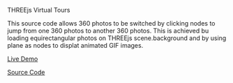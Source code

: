 THREEjs Virtual Tours

This source code allows 360 photos to be switched by clicking nodes to jump from one 360 photos to another 360 photos. This is achieved bu loading equirectangular photos on THREEjs scene.background and by using plane as nodes to displat animated GIF images.

[Live Demo](https://realtours.web.app/#tours=paseo-typical-flat-living)

[Source Code](https://sukinatin.web.app/merchandise.html?20230415175520&Virtual%20Tours%20-%20Source%20Code&Source)
